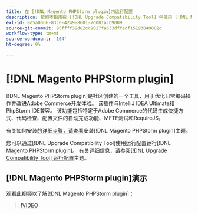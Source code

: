 ```yaml
---
title: 在 [!DNL Magento PHPStorm plugin]内运行配置
description: 按照本指南在 [!DNL Upgrade Compatibility Tool] 中使用 [!DNL Magento PHPStorm plugin]。
exl-id: 8d5a0666-83c0-4249-8601-7d081acb9009
source-git-commit: 95ffff39d82cc9027fa633dffedf15193040802d
workflow-type: tm+mt
source-wordcount: '104'
ht-degree: 0%

---
```


# [!DNL Magento PHPStorm plugin]

[!DNL Magento PHPStorm plugin]是社区创建的一个工具，用于优化日常编码操作并改进Adobe Commerce开发体验。 该插件与IntelliJ IDEA Ultimate和PhpStorm IDE兼容。 该功能包括特定于Adobe Commerce的代码生成快捷方式、代码检查、配置文件的自动完成功能、MFTF测试和RequireJS。

有关如何安装[的详细步骤，请查看](https://developer.adobe.com/commerce/php/best-practices/phpstorm/install/)安装[!DNL Magento PHPStorm plugin]主题。

您可以通过[!DNL Upgrade Compatibility Tool]使用运行配置运行[!DNL Magento PHPStorm plugin]。 有关详细信息，请参阅[[!DNL Upgrade Compatibility Tool] 运行配置](https://developer.adobe.com/commerce/php/best-practices/phpstorm/run-configuration/)主题。

## [!DNL Magento PHPStorm plugin]演示

观看此视频以了解[!DNL Magento PHPStorm plugin]：

>[!VIDEO](https://video.tv.adobe.com/v/340150?quality=12)
